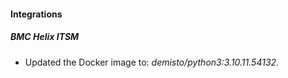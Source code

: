 #### Integrations
##### BMC Helix ITSM
- Updated the Docker image to: *demisto/python3:3.10.11.54132*.
